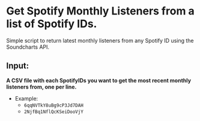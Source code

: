 # Get Spotify Monthly Listeners from a list of Spotify IDs.
Simple script to return latest monthly listeners from any Spotify ID using the Soundcharts API.<br>

## Input: 
**__A **CSV file** with each SpotifyIDs you want to get the most recent monthly listeners from, one per line.__**
- Example:
  - <code>6qqNVTkY8uBg9cP3Jd7DAH</code>
  - <code>2NjfBq1NflQcKSeiDooVjY</code>

